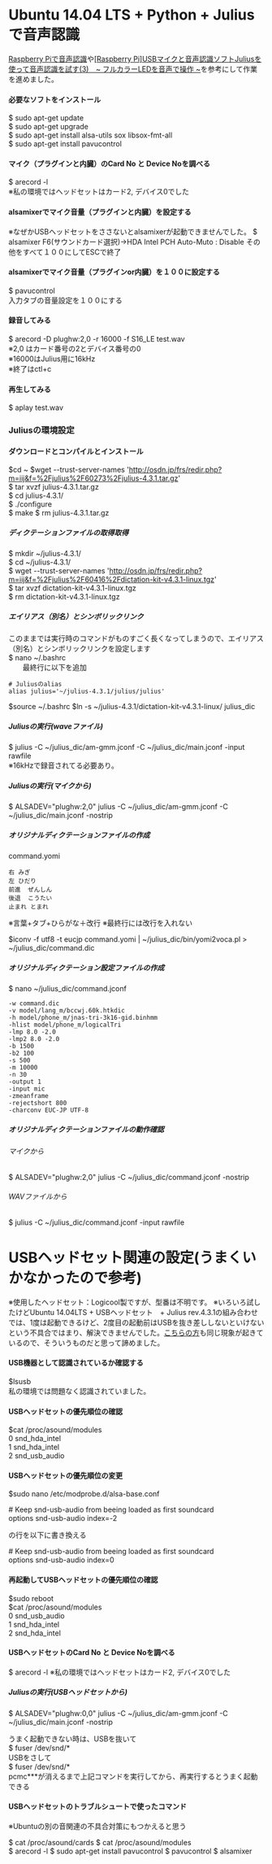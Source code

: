 # Ubuntu 14.04 LTS + Python + Juliusで音声認識
[Raspberry Piで音声認識](http://qiita.com/t_oginogin/items/f0ba9d2eb622c05558f4)や[\[Raspberry Pi\]USBマイクと音声認識ソフトJuliusを使って音声認識を試す\(3\)　~ フルカラーLEDを音声で操作 ~](http://blog.livedoor.jp/sce_info3-craft/archives/9248622.html)を参考にして作業を進めました。

#### 必要なソフトをインストール
$ sudo apt-get update  
$ sudo apt-get upgrade  
$ sudo apt-get install alsa-utils sox libsox-fmt-all  
$ sudo apt-get install pavucontrol  

#### マイク（プラグインと内臓）のCard No と Device Noを調べる
$ arecord -l  
※私の環境ではヘッドセットはカード2, デバイス0でした

#### alsamixerでマイク音量（プラグインと内臓）を設定する
※なぜかUSBヘッドセットをささないとalsamixerが起動できませんでした。
$ alsamixer
F6(サウンドカード選択)→HDA Intel PCH
Auto-Muto : Disable
その他をすべて１００にしてESCで終了

#### alsamixerでマイク音量（プラグインor内臓）を１００に設定する
$ pavucontrol  
入力タブの音量設定を１００にする

#### 録音してみる
$ arecord -D plughw:2,0 -r 16000 -f S16_LE test.wav  
※2,0 はカード番号の2とデバイス番号の0  
※16000はJulius用に16kHz  
※終了はctl+c  

#### 再生してみる
$ aplay test.wav

### Juliusの環境設定  
#### ダウンロードとコンパイルとインストール
$cd ~
$wget --trust-server-names   'http://osdn.jp/frs/redir.php?m=iij&f=%2Fjulius%2F60273%2Fjulius-4.3.1.tar.gz'  
$ tar xvzf julius-4.3.1.tar.gz  
$ cd julius-4.3.1/  
$ ./configure  
$ make
$ rm julius-4.3.1.tar.gz   

##### ディクテーションファイルの取得取得  
$ mkdir ~/julius-4.3.1/  
$ cd ~/julius-4.3.1/   
$ wget --trust-server-names   'http://osdn.jp/frs/redir.php?m=iij&f=%2Fjulius%2F60416%2Fdictation-kit-v4.3.1-linux.tgz'  
$ tar xvzf dictation-kit-v4.3.1-linux.tgz  
$ rm dictation-kit-v4.3.1-linux.tgz

##### エイリアス（別名）とシンボリックリンク
このままでは実行時のコマンドがものすごく長くなってしまうので、エイリアス（別名）とシンボリックリンクを設定します  
$ nano ~/.bashrc  
　　最終行に以下を追加
```
# Juliusのalias
alias julius='~/julius-4.3.1/julius/julius'
```
$source ~/.bashrc
$ln -s ~/julius-4.3.1/dictation-kit-v4.3.1-linux/ julius_dic

##### Juliusの実行(waveファイル)
$ julius -C ~/julius_dic/am-gmm.jconf -C ~/julius_dic/main.jconf -input rawfile  
※16kHzで録音されてる必要あり。


##### Juliusの実行(マイクから)
$ ALSADEV="plughw:2,0" julius -C ~/julius_dic/am-gmm.jconf -C ~/julius_dic/main.jconf -nostrip

##### オリジナルディクテーションファイルの作成
command.yomi
```
右 みぎ
左 ひだり
前進  ぜんしん
後退  こうたい
止まれ とまれ
```
※言葉+タブ+ひらがな＋改行
※最終行には改行を入れない

$iconv -f utf8 -t eucjp command.yomi | ~/julius_dic/bin/yomi2voca.pl > ~/julius_dic/command.dic

##### オリジナルディクテーション設定ファイルの作成
$ nano ~/julius_dic/command.jconf
```
-w command.dic
-v model/lang_m/bccwj.60k.htkdic
-h model/phone_m/jnas-tri-3k16-gid.binhmm
-hlist model/phone_m/logicalTri
-lmp 8.0 -2.0
-lmp2 8.0 -2.0
-b 1500
-b2 100
-s 500
-m 10000
-n 30
-output 1
-input mic
-zmeanframe
-rejectshort 800
-charconv EUC-JP UTF-8
```
##### オリジナルディクテーションファイルの動作確認
###### マイクから
$ ALSADEV="plughw:2,0" julius -C ~/julius_dic/command.jconf -nostrip  

###### WAVファイルから  
$ julius -C ~/julius_dic/command.jconf -input rawfile

# USBヘッドセット関連の設定(うまくいかなかったので参考)
※使用したヘッドセット：Logicool製ですが、型番は不明です。
※いろいろ試したけどUbuntu 14.04LTS + USBヘッドセット　+ Julius rev.4.3.1の組み合わせでは、1度は起動できるけど、2度目の起動前はUSBを抜き差ししないといけないという不具合ではまり、解決できませんでした。[こちらの方](http://engetu21.hatenablog.com/entry/2014/11/16/155927)も同じ現象が起きているので、そういうものだと思って諦めました。

#### USB機器として認識されているか確認する  
$lsusb  
私の環境では問題なく認識されていました。

#### USBヘッドセットの優先順位の確認
$cat /proc/asound/modules  
 0 snd_hda_intel  
 1 snd_hda_intel  
 2 snd_usb_audio  

#### USBヘッドセットの優先順位の変更
$sudo nano /etc/modprobe.d/alsa-base.conf  

\# Keep snd-usb-audio from beeing loaded as first soundcard     
options snd-usb-audio index=-2  

の行を以下に書き換える

\# Keep snd-usb-audio from beeing loaded as first soundcard  
options snd-usb-audio index=0

#### 再起動してUSBヘッドセットの優先順位の確認
$sudo reboot  
$cat /proc/asound/modules  
0 snd_usb_audio  
1 snd_hda_intel  
2 snd_hda_intel

#### USBヘッドセットのCard No と Device Noを調べる
$ arecord -l
※私の環境ではヘッドセットはカード2, デバイス0でした

##### Juliusの実行(USBヘッドセットから)
$ ALSADEV="plughw:0,0" julius -C ~/julius_dic/am-gmm.jconf -C ~/julius_dic/main.jconf -nostrip

うまく起動できない時は、USBを抜いて    
$ fuser /dev/snd/*  
USBをさして  
$ fuser /dev/snd/*  
pcmc***が消えるまで上記コマンドを実行してから、再実行するとうまく起動できる

#### USBヘッドセットのトラブルシュートで使ったコマンド
※Ubuntuの別の音関連の不具合対策にもつかえると思う

$ cat /proc/asound/cards
$ cat /proc/asound/modules  
$ arecord -l
$ sudo apt-get install pavucontrol
$ pavucontrol
$ alsamixer
